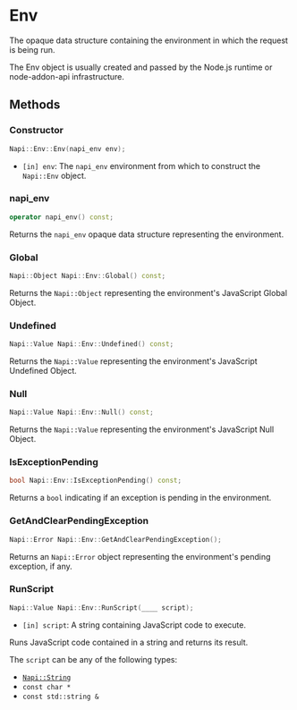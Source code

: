# Env

The opaque data structure containing the environment in which the request is being run.

The Env object is usually created and passed by the Node.js runtime or node-addon-api infrastructure.

## Methods

### Constructor

```cpp
Napi::Env::Env(napi_env env);
```

- `[in] env`: The `napi_env` environment from which to construct the `Napi::Env` object.

### napi_env

```cpp
operator napi_env() const;
```

Returns the `napi_env` opaque data structure representing the environment.

### Global

```cpp
Napi::Object Napi::Env::Global() const;
```

Returns the `Napi::Object` representing the environment's JavaScript Global Object.

### Undefined

```cpp
Napi::Value Napi::Env::Undefined() const;
```

Returns the `Napi::Value` representing the environment's JavaScript Undefined Object.

### Null

```cpp
Napi::Value Napi::Env::Null() const;
```

Returns the `Napi::Value` representing the environment's JavaScript Null Object.

### IsExceptionPending

```cpp
bool Napi::Env::IsExceptionPending() const;
```

Returns a `bool` indicating if an exception is pending in the environment.

### GetAndClearPendingException

```cpp
Napi::Error Napi::Env::GetAndClearPendingException();
```

Returns an `Napi::Error` object representing the environment's pending exception, if any.

### RunScript

```cpp
Napi::Value Napi::Env::RunScript(____ script);
```

- `[in] script`: A string containing JavaScript code to execute.

Runs JavaScript code contained in a string and returns its result.

The `script` can be any of the following types:

- [`Napi::String`](string.md)
- `const char *`
- `const std::string &`
